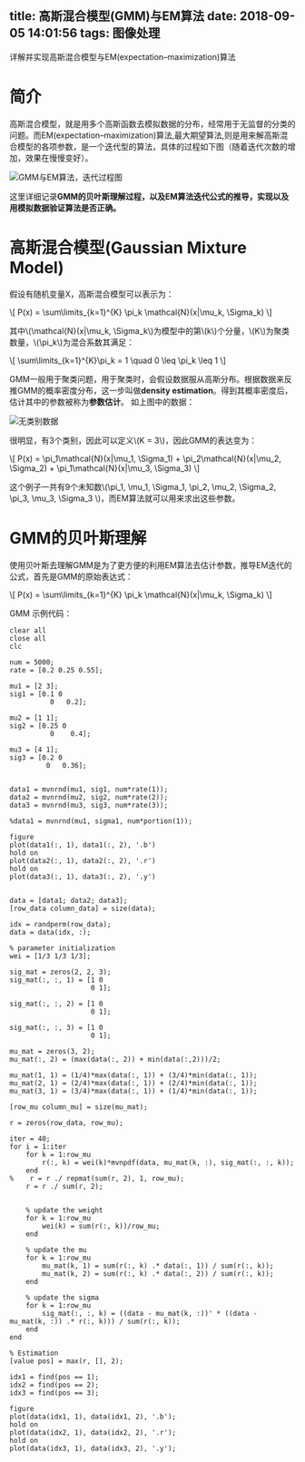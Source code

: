 title: 高斯混合模型(GMM)与EM算法
date: 2018-09-05 14:01:56
tags: 图像处理
---
详解并实现高斯混合模型与EM(expectation–maximization)算法
<!--more-->

<script type="text/javascript" src="http://cdn.mathjax.org/mathjax/latest/MathJax.js?config=TeX-AMS-MML_HTMLorMML"></script>

# 简介
高斯混合模型，就是用多个高斯函数去模拟数据的分布，经常用于无监督的分类的问题。而EM(expectation–maximization)算法,最大期望算法,则是用来解高斯混合模型的各项参数，是一个迭代型的算法，具体的过程如下图（随着迭代次数的增加，效果在慢慢变好）。

![GMM与EM算法，迭代过程图](https://image.ibb.co/kdoswp/exp1.png)

这里详细记录**GMM的贝叶斯理解过程，以及EM算法迭代公式的推导，实现以及用模拟数据验证算法是否正确。**


# 高斯混合模型(Gaussian Mixture Model)
假设有随机变量X，高斯混合模型可以表示为：

\\[
P(x) = \sum\limits_{k=1}^{K} \pi_k \mathcal{N}(x|\mu_k, \Sigma_k)
\\]

其中\\(\mathcal{N}(x|\mu_k, \Sigma_k\\)为模型中的第\\(k\\)个分量，\\(K\\)为聚类数量，\\(\pi_k\\)为混合系数其满足：

\\[
\sum\limits_{k=1}^{K}\pi_k = 1 \quad 0 \leq \pi_k \leq 1
\\]

GMM一般用于聚类问题，用于聚类时，会假设数据服从高斯分布。根据数据来反推GMM的概率密度分布，这一步叫做**density estimation**。得到其概率密度后，估计其中的参数被称为**参数估计**。
如上图中的数据：

![无类别数据](https://image.ibb.co/eZZbNU/exp2.png)

很明显，有3个类别，因此可以定义\\(K = 3\\)，因此GMM的表达变为：

\\[
P(x) = \pi_1\mathcal{N}(x|\mu_1, \Sigma_1) + \pi_2\mathcal{N}(x|\mu_2, \Sigma_2) + \pi_1\mathcal{N}(x|\mu_3, \Sigma_3)
\\]

这个例子一共有9个未知数\\(\pi_1, \mu_1, \Sigma_1, \pi_2, \mu_2, \Sigma_2, \pi_3, \mu_3, \Sigma_3 \\)，而EM算法就可以用来求出这些参数。


# GMM的贝叶斯理解
使用贝叶斯去理解GMM是为了更方便的利用EM算法去估计参数，推导EM迭代的公式，首先是GMM的原始表达式：

\\[
P(x) = \sum\limits_{k=1}^{K} \pi_k \mathcal{N}(x|\mu_k, \Sigma_k)
\\]





GMM 示例代码：

    clear all
    close all
    clc

    num = 5000;
    rate = [0.2 0.25 0.55];

    mu1 = [2 3];
    sig1 = [0.1 0 
              0   0.2];

    mu2 = [1 1];
    sig2 = [0.25 0
              0    0.4];

    mu3 = [4 1];
    sig3 = [0.2 0
             0   0.36];


    data1 = mvnrnd(mu1, sig1, num*rate(1));
    data2 = mvnrnd(mu2, sig2, num*rate(2));
    data3 = mvnrnd(mu3, sig3, num*rate(3));

    %data1 = mvnrnd(mu1, sigma1, num*portion(1));

    figure
    plot(data1(:, 1), data1(:, 2), '.b')
    hold on
    plot(data2(:, 1), data2(:, 2), '.r')
    hold on
    plot(data3(:, 1), data3(:, 2), '.y')


    data = [data1; data2; data3];
    [row_data column_data] = size(data);

    idx = randperm(row_data);
    data = data(idx, :);

    % parameter initialization
    wei = [1/3 1/3 1/3];

    sig_mat = zeros(2, 2, 3);
    sig_mat(:, :, 1) = [1 0
                        0 1];

    sig_mat(:, :, 2) = [1 0
                        0 1];

    sig_mat(:, :, 3) = [1 0
                        0 1];

    mu_mat = zeros(3, 2);
    mu_mat(:, 2) = (max(data(:, 2)) + min(data(:,2)))/2;

    mu_mat(1, 1) = (1/4)*max(data(:, 1)) + (3/4)*min(data(:, 1));
    mu_mat(2, 1) = (2/4)*max(data(:, 1)) + (2/4)*min(data(:, 1));
    mu_mat(3, 1) = (3/4)*max(data(:, 1)) + (1/4)*min(data(:, 1));

    [row_mu column_mu] = size(mu_mat);

    r = zeros(row_data, row_mu);

    iter = 40;
    for i = 1:iter
        for k = 1:row_mu
            r(:, k) = wei(k)*mvnpdf(data, mu_mat(k, :), sig_mat(:, :, k));
        end
    %    r = r ./ repmat(sum(r, 2), 1, row_mu);
        r = r ./ sum(r, 2);


        % update the weight
        for k = 1:row_mu
            wei(k) = sum(r(:, k))/row_mu;
        end

        % update the mu
        for k = 1:row_mu
            mu_mat(k, 1) = sum(r(:, k) .* data(:, 1)) / sum(r(:, k));
            mu_mat(k, 2) = sum(r(:, k) .* data(:, 2)) / sum(r(:, k));
        end

        % update the sigma
        for k = 1:row_mu
            sig_mat(:, :, k) = ((data - mu_mat(k, :))' * ((data - mu_mat(k, :)) .* r(:, k))) / sum(r(:, k));
        end
    end

    % Estimation
    [value pos] = max(r, [], 2);

    idx1 = find(pos == 1);
    idx2 = find(pos == 2);
    idx3 = find(pos == 3);

    figure
    plot(data(idx1, 1), data(idx1, 2), '.b');
    hold on
    plot(data(idx2, 1), data(idx2, 2), '.r');
    hold on
    plot(data(idx3, 1), data(idx3, 2), '.y');
